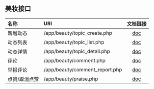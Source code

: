 ## 美妆接口
| 名称 | URI | 文档链接 |
| :----- | :----| :----: |
|新增动态| /app/beauty/topic_create.php |[doc](topic_create.md)|
|动态列表| /app/beauty/topic_list.php |[doc](topic_list.md)|
|动态详情| /app/beauty/topic_detail.php |[doc](topic_detail.md)|
|评论| /app/beauty/comment.php |[doc](comment.md)|
|举报评论| /app/beauty/comment_report.php |[doc](comment_report.md)|
|点赞/取消点赞| /app/beauty/praise.php |[doc](praise.md)|